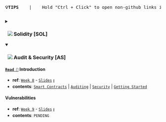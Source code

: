 <pre><p align="center"><br><b>💡TIPS </b> &nbsp; | &nbsp;  Hold "<kbd>Ctrl</kbd> + Click" to open non-github links in new tab!</b></p></pre>

<details>
	<summary><h3> &nbsp; <img src="https://github.com/COS30049/cos30049_backend/assets/139601671/8b9a1bf7-a9f1-4994-94ac-b544f3011b9f"> Solidity [SOL]</h3></summary>

#### [`Read 📖`](src/%5BSOL%5D%20Fundamentals.md) Fundamentals
- **ref**: [`Week 5`](https://swinburne.instructure.com/courses/52786/modules/items/3673698) - [`Slides`](https://swinburne.instructure.com/courses/52786/files/26313982) [`⭳`](https://swinburne.instructure.com/courses/52786/files/26313982/download?download_frd=1)
- **contents**: [`Data Types`](src/%5BSOL%5D%20Fundamentals.md#data-types) | [`Data Storage`](src/%5BSOL%5D%20Fundamentals.md#data-storage) | [`Control Flow`](src/%5BSOL%5D%20Fundamentals.md#control-flow) | [`Function`](src/%5BSOL%5D%20Fundamentals.md#function) | [`Modify Contract State`](src/%5BSOL%5D%20Fundamentals.md#modify-contract-state)

#### [`Read 📖`](src/%5BSOL%5D%20Contract%20interactions%20and%20libraries.md) Contract interactions and libraries
- **ref**: [`Week 6`](https://swinburne.instructure.com/courses/52786/pages/week-6?module_item_id=3673699) -  [`Sildes`](https://swinburne.instructure.com/courses/52786/files/26526976) [`⭳`](https://swinburne.instructure.com/courses/52786/files/26526976/download?download_frd=1)
- **contents**: [`Modifiers`](src/%5BSOL%5D%20Contract%20interactions%20and%20libraries.md#modifiers) | [`Events`](src/%5BSOL%5D%20Contract%20interactions%20and%20libraries.md#events) | [`Inheritance`](src/%5BSOL%5D%20Contract%20interactions%20and%20libraries.md#inheritance) [`ERC`](src/%5BSOL%5D%20Contract%20interactions%20and%20libraries.md#see-ethereum-request-for-comment-erc-) | [`Libraries`](src/%5BSOL%5D%20Contract%20interactions%20and%20libraries.md#libraries) | [`Import`](src/%5BSOL%5D%20Contract%20interactions%20and%20libraries.md#import) | [`Error handling`](src/%5BSOL%5D%20Contract%20interactions%20and%20libraries.md#error-handling) | [`Overloading`](src/%5BSOL%5D%20Contract%20interactions%20and%20libraries.md#overloading) 

#### [`Read 📖`](src/%5BSOL%5D%20Smart%20Contract%20Testing.md) Testing
- **ref**: [`Week 7`](https://swinburne.instructure.com/courses/52786/pages/week-7?module_item_id=3673697) - [`Slides`](https://swinburne.instructure.com/courses/52786/files/26671054) [`⭳`](https://swinburne.instructure.com/courses/52786/files/26671054/download?download_frd=1)
- **contents**: [`Solidity Testing`](src/%5BSOL%5D%20Smart%20Contract%20Testing.md#solidity-testing) | [`Testing Frameworks`](src/%5BSOL%5D%20Smart%20Contract%20Testing.md#testing-frameworks) | [`Ganache`](src/%5BSOL%5D%20Smart%20Contract%20Testing.md#ganache)
</details>

<details open>
<summary><h3> &nbsp; <img src="https://github.com/COS30049/cos30049_backend/assets/139601671/215e3f52-c0e1-4ace-be96-44b29658cd2e"> Audit & Security [AS]</h3></summary>

#### [`Read 📖`](src/%5BAS%5D%20Introduction.md) Introduction
- **ref**: [`Week 8`](https://swinburne.instructure.com/courses/52786/pages/week-8?module_item_id=3673703) - [`Slides`](https://swinburne.instructure.com/courses/52786/files/27022396) [`⭳`](https://swinburne.instructure.com/courses/52786/files/27022396/download?download_frd=1)
- **contents**: [`Smart Contracts`](src/%5BAS%5D%20Introduction.md#smart-contract) | [`Auditing`](src/%5BAS%5D%20Introduction.md#auditing) | [`Security`](src/%5BAS%5D%20Introduction.md#security) | [`Getting Started`](src/%5BAS%5D%20Introduction.md#getting-started) 

#### Vulnerabilities
- **ref**: [`Week 9`](https://swinburne.instructure.com/courses/52786/pages/week-9?module_item_id=3673701) - [`Slides`](https://swinburne.instructure.com/courses/52786/files/27387408) [`⭳`](https://swinburne.instructure.com/courses/52786/files/27387408/download?download_frd=1)
- **contents**: `PENDING`
</details>
